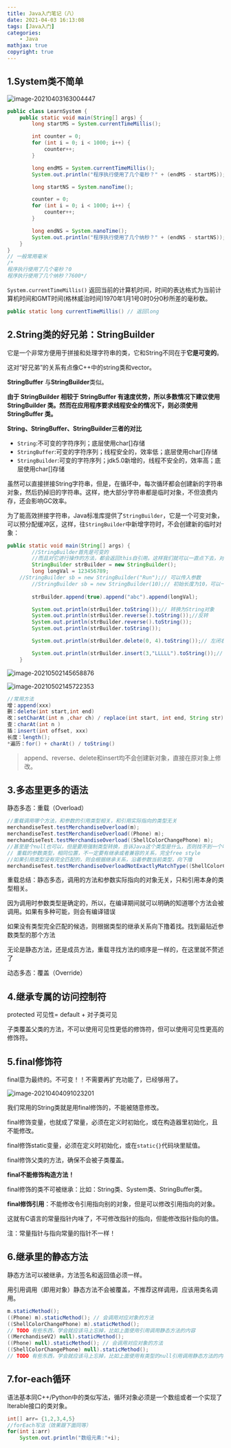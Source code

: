 ```yaml
---
title: Java入门笔记（八）
date: 2021-04-03 16:13:08
tags: [Java入门]
categories: 
	- Java
mathjax: true
copyright: true
---
```


## 1.System类不简单

<!--more-->

![image-20210403163004447](Java入门笔记（八）/image-20210403163004447.png)

```java
public class LearnSystem {
    public static void main(String[] args) {
        long startMS = System.currentTimeMillis();

        int counter = 0;
        for (int i = 0; i < 1000; i++) {
            counter++;
        }

        long endMS = System.currentTimeMillis();
        System.out.println("程序执行使用了几个毫秒？" + (endMS - startMS));

        long startNS = System.nanoTime();

        counter = 0;
        for (int i = 0; i < 1000; i++) {
            counter++;
        }

        long endNS = System.nanoTime();
        System.out.println("程序执行使用了几个纳秒？" + (endNS - startNS));
    }
}
// 一般常用毫米
/*
程序执行使用了几个毫秒？0
程序执行使用了几个纳秒？7600*/
```

`System.currentTimeMillis()` 返回当前的计算机时间，时间的表达格式为当前计算机时间和GMT时间(格林威治时间)1970年1月1号0时0分0秒所差的毫秒数。

```java
public static long currentTimeMillis() // 返回long
```

## 2.String类的好兄弟：StringBuilder

它是一个非常方便用于拼接和处理字符串的类，它和String不同在于**它是可变的**。

这对“好兄弟”的关系有点像C++中的string类和vector。

**StringBuffer** 与**StringBuilder**类似。 

**由于 StringBuilder 相较于 StringBuffer 有速度优势，所以多数情况下建议使用 StringBuilder 类。然而在应用程序要求线程安全的情况下，则必须使用 StringBuffer 类。**

**String、StringBuffer、StringBuilder三者的对比**

- `String`:不可变的字符序列；底层使用char[]存储
- `StringBuffer`:可变的字符序列；线程安全的，效率低；底层使用char[]存储
- `StringBuilder`:可变的字符序列；jdk5.0新增的，线程不安全的，效率高；底层使用char[]存储

虽然可以直接拼接String字符串，但是，在循环中，每次循环都会创建新的字符串对象，然后扔掉旧的字符串。这样，绝大部分字符串都是临时对象，不但浪费内存，还会影响GC效率。

为了能高效拼接字符串，Java标准库提供了`StringBuilder`，它是一个可变对象，可以预分配缓冲区，这样，往`StringBuilder`中新增字符时，不会创建新的临时对象：

```java
public static void main(String[] args) {
        //StringBuilder首先是可变的
        //而且对它进行操作的方法，都会返回this自引用。这样我们就可以一直点下去，对String进行构造。
        StringBuilder strBuilder = new StringBuilder();
        long longVal = 123456789;
	//StringBuilder sb = new StringBuilder("Run");// 可以传入参数
        //StringBuilder sb = new StringBuilder(10);// 初始长度为10，可以一直append
    
        strBuilder.append(true).append("abc").append(longVal);

        System.out.println(strBuilder.toString());// 转换为String对象
        System.out.println(strBuilder.reverse().toString());//反转
        System.out.println(strBuilder.reverse().toString());
        System.out.println(strBuilder.toString());

        System.out.println(strBuilder.delete(0, 4).toString());// 左闭右开

        System.out.println(strBuilder.insert(3,"LLLLL").toString());// 放在索引为3的位置
    }
```

![image-20210502145658876](Java入门笔记（八）/image-20210502145658876.png)

![image-20210502145722353](Java入门笔记（八）/image-20210502145722353.png)

```Java
//常用方法
增：append(xxx)
删：delete(int start,int end)
改：setCharAt(int n ,char ch) / replace(int start, int end, String str)
查：charAt(int n )
插：insert(int offset, xxx)
长度：length();
*遍历：for() + charAt() / toString()
```

> append、reverse、delete和insert均不会创建新对象，直接在原对象上修改。

## 3.多态里更多的语法

静态多态：重载（Overload）

```java
//重载调用哪个方法，和参数的引用类型相关，和引用实际指向的类型无关
merchandiseTest.testMerchandiseOverload(m);
merchandiseTest.testMerchandiseOverload((Phone) m);
merchandiseTest.testMerchandiseOverload((ShellColorChangePhone) m);
//甚至是个null也可以，但是要用强制类型转换，告诉Java这个类型是什么，否则找不到一个唯一的方法去调用
// 重载的参数类型，相同位置，不一定要有继承或者兼容的关系，完全free style
//如果引用类型没有完全匹配的，则会根据继承关系，沿着参数当前类型，向下撸       
merchandiseTest.testMerchandiseOverloadNotExactlyMatchType((ShellColorChangePhone) null);
```

重载总结：静态多态，调用的方法和参数实际指向的对象无关，只和引用本身的类型相关。

因为调用时参数类型是确定的，所以，在编译期间就可以明确的知道哪个方法会被调用。如果有多种可能，则会有编译错误

如果没有类型完全匹配的候选，则根据类型的继承关系向下撸着找。找到最贴近参数类型的那个方法

无论是静态方法，还是成员方法，重载寻找方法的顺序是一样的，在这里就不赘述了

动态多态：覆盖（Override）

## 4.继承专属的访问控制符

protected 可见性= default + 对子类可见

子类覆盖父类的方法，不可以使用可见性更低的修饰符，但可以使用可见性更高的修饰符。

## 5.final修饰符

final意为最终的。不可变！！不需要再扩充功能了，已经够用了。

![image-20210404091023201](Java入门笔记（八）/image-20210404091023201.png)

我们常用的String类就是用final修饰的，不能被随意修改。

final修饰变量，也就成了常量，必须在定义时初始化，或在构造器里初始化，且不能修改。

final修饰static变量，必须在定义时初始化，或在`static{}`代码块里赋值。

final修饰父类的方法，确保不会被子类覆盖。

**final不能修饰构造方法！**

final修饰的类不可被继承：比如：String类、System类、StringBuffer类。

**final修饰引用**：不能修改令引用指向别的对象，但是可以修改引用指向的对象。

这就有C语言的常量指针内味了，不可修改指针的指向，但能修改指针指向的值。

注：常量指针与指向常量的指针不一样！

## 6.继承里的静态方法

静态方法可以被继承，方法签名和返回值必须一样。

用引用调用（即用对象）静态方法不会被覆盖，不推荐这样调用，应该用类名调用。

```java
m.staticMethod();
((Phone) m).staticMethod(); // 会调用对应对象的方法
((ShellColorChangePhone) m).staticMethod();
// TODO 有些东西，学会就应该马上忘掉，比如上面使用引用调用静态方法的内容
((MerchandiseV2) null).staticMethod();
((Phone) null).staticMethod(); // 会调用对应对象的方法
((ShellColorChangePhone) null).staticMethod();
// TODO 有些东西，学会就应该马上忘掉，比如上面使用有类型的null引用调用静态方法的内容
```

## 7.for-each循环

语法基本同C++/Python中的类似写法，循环对象必须是一个数组或者一个实现了Iterable接口的类对象。

```java
int[] arr= {1,2,3,4,5}
//forEach写法（效果跟下面同等）
for(int i:arr)
	System.out.println("数组元素:"+i);
```


